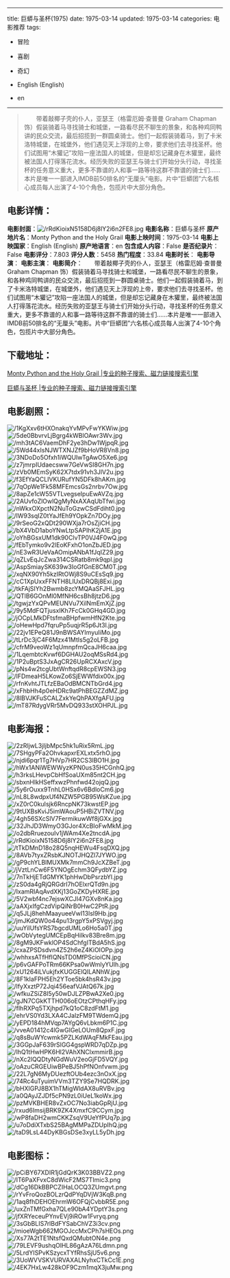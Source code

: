 
---
title: 巨蟒与圣杯(1975)
date: 1975-03-14
updated: 1975-03-14
categories: 电影推荐
tags:
- 冒险
- 喜剧
- 奇幻

- English (English)
- en
---


> 　　带着敲椰子壳的仆人，亚瑟王（格雷厄姆·查普曼 Graham Chapman 饰）假装骑着马寻找骑士和城堡，一路看尽民不聊生的景象，和各种鸡同鸭讲的民众交流，最后招揽到一群圆桌骑士。他们一起假装骑着马，到了卡米洛特城堡，在城堡外，他们遇见天上浮现的上帝，要求他们去寻找圣杯。他们试图用“木獾记”攻陷一座法国人的城堡，但是却忘记藏身在木獾里，最终被法国人打得落花流水。经历失败的亚瑟王与骑士们开始分头行动，寻找圣杯的任务意义重大，更多不靠谱的人和事一路等待这群不靠谱的骑士们……本片是唯一一部进入IMDB前50排名的“无厘头”电影。片中“巨蟒团”六名核心成员每人出演了4-10个角色，包揽片中大部分角色。

## **电影详情**：

**电影封面**：<img src="https://image.tmdb.org/t/p/w200/rRdKioixN5158D6j8lY2i6n2FE8.jpg" alt="/rRdKioixN5158D6j8lY2i6n2FE8.jpg" title="/rRdKioixN5158D6j8lY2i6n2FE8.jpg">
**电影名称**：巨蟒与圣杯
**原产地片名**：Monty Python and the Holy Grail
**电影上映时间**：1975-03-14
**电影上映国家**：English (English)
**原产地语言**：en
**包含成人内容**：False
**是否纪录片**：False
**电影评分**：7.803
**评分人数**：5458
**热门程度**：33.84
**电影时长**：
**电影导演**：
**电影主演**：
**电影简介**：　　带着敲椰子壳的仆人，亚瑟王（格雷厄姆·查普曼 Graham Chapman 饰）假装骑着马寻找骑士和城堡，一路看尽民不聊生的景象，和各种鸡同鸭讲的民众交流，最后招揽到一群圆桌骑士。他们一起假装骑着马，到了卡米洛特城堡，在城堡外，他们遇见天上浮现的上帝，要求他们去寻找圣杯。他们试图用“木獾记”攻陷一座法国人的城堡，但是却忘记藏身在木獾里，最终被法国人打得落花流水。经历失败的亚瑟王与骑士们开始分头行动，寻找圣杯的任务意义重大，更多不靠谱的人和事一路等待这群不靠谱的骑士们……本片是唯一一部进入IMDB前50排名的“无厘头”电影。片中“巨蟒团”六名核心成员每人出演了4-10个角色，包揽片中大部分角色。

## **下载地址**：
[Monty Python and the Holy Grail |专业的种子搜索、磁力链接搜索引擎](https://movie.amd794.com:2083/?search=Monty%20Python%20and%20the%20Holy%20Grail&ordering=&mode=match_phrase&page_size=10&page=1)

[巨蟒与圣杯 |专业的种子搜索、磁力链接搜索引擎](https://movie.amd794.com:2083/?search=%E5%B7%A8%E8%9F%92%E4%B8%8E%E5%9C%A3%E6%9D%AF&ordering=&mode=match_phrase&page_size=10&page=1)
 

## **电影剧照**：
<img src="https://image.tmdb.org/t/p/original/1KgXxv6tHXOnakqYvMPvFwYKWiw.jpg" alt="/1KgXxv6tHXOnakqYvMPvFwYKWiw.jpg" title="/1KgXxv6tHXOnakqYvMPvFwYKWiw.jpg"><img src="https://image.tmdb.org/t/p/original/5de0BbvrvLjBgrg4kWBlOAwr3Wv.jpg" alt="/5de0BbvrvLjBgrg4kWBlOAwr3Wv.jpg" title="/5de0BbvrvLjBgrg4kWBlOAwr3Wv.jpg"><img src="https://image.tmdb.org/t/p/original/mh3tAC6VaemDhF2ye3hDw1WjpqR.jpg" alt="/mh3tAC6VaemDhF2ye3hDw1WjpqR.jpg" title="/mh3tAC6VaemDhF2ye3hDw1WjpqR.jpg"><img src="https://image.tmdb.org/t/p/original/5Wd44xIsNJWTXNJZf9bHoVR8Vn8.jpg" alt="/5Wd44xIsNJWTXNJZf9bHoVR8Vn8.jpg" title="/5Wd44xIsNJWTXNJZf9bHoVR8Vn8.jpg"><img src="https://image.tmdb.org/t/p/original/3NDoDo5Ofxh1iWQUIwTgAwO5Xe6.jpg" alt="/3NDoDo5Ofxh1iWQUIwTgAwO5Xe6.jpg" title="/3NDoDo5Ofxh1iWQUIwTgAwO5Xe6.jpg"><img src="https://image.tmdb.org/t/p/original/z7jmrpIUdaecsww7GeVwSI8GH7n.jpg" alt="/z7jmrpIUdaecsww7GeVwSI8GH7n.jpg" title="/z7jmrpIUdaecsww7GeVwSI8GH7n.jpg"><img src="https://image.tmdb.org/t/p/original/zVb0MEmSyK62X7tdx91vh3JlV2u.jpg" alt="/zVb0MEmSyK62X7tdx91vh3JlV2u.jpg" title="/zVb0MEmSyK62X7tdx91vh3JlV2u.jpg"><img src="https://image.tmdb.org/t/p/original/f3EfYaQCLIVKURufYN5DFk8hAKm.jpg" alt="/f3EfYaQCLIVKURufYN5DFk8hAKm.jpg" title="/f3EfYaQCLIVKURufYN5DFk8hAKm.jpg"><img src="https://image.tmdb.org/t/p/original/7qOpWe1Fk58MFEmcsGs2nrbv7Ow.jpg" alt="/7qOpWe1Fk58MFEmcsGs2nrbv7Ow.jpg" title="/7qOpWe1Fk58MFEmcsGs2nrbv7Ow.jpg"><img src="https://image.tmdb.org/t/p/original/8apZe1cW55VTLvegseIpuEwAVZq.jpg" alt="/8apZe1cW55VTLvegseIpuEwAVZq.jpg" title="/8apZe1cW55VTLvegseIpuEwAVZq.jpg"><img src="https://image.tmdb.org/t/p/original/2AUvfoZlOwlQgMyNxAXAqUbTfwi.jpg" alt="/2AUvfoZlOwlQgMyNxAXAqUbTfwi.jpg" title="/2AUvfoZlOwlQgMyNxAXAqUbTfwi.jpg"><img src="https://image.tmdb.org/t/p/original/nWkxOXpctN2NuToGzwCSdFdiht0.jpg" alt="/nWkxOXpctN2NuToGzwCSdFdiht0.jpg" title="/nWkxOXpctN2NuToGzwCSdFdiht0.jpg"><img src="https://image.tmdb.org/t/p/original/lW93sqIZ0tYaJfEh9YOpkZn7DOy.jpg" alt="/lW93sqIZ0tYaJfEh9YOpkZn7DOy.jpg" title="/lW93sqIZ0tYaJfEh9YOpkZn7DOy.jpg"><img src="https://image.tmdb.org/t/p/original/9rSeoG2xQDt290WXja7rOsZjiCH.jpg" alt="/9rSeoG2xQDt290WXja7rOsZjiCH.jpg" title="/9rSeoG2xQDt290WXja7rOsZjiCH.jpg"><img src="https://image.tmdb.org/t/p/original/bX4VbD1aboYNwLtpSAPIhK2jA1E.jpg" alt="/bX4VbD1aboYNwLtpSAPIhK2jA1E.jpg" title="/bX4VbD1aboYNwLtpSAPIhK2jA1E.jpg"><img src="https://image.tmdb.org/t/p/original/oYhBGsxUM1dk90ClvTP0VJ4F0wQ.jpg" alt="/oYhBGsxUM1dk90ClvTP0VJ4F0wQ.jpg" title="/oYhBGsxUM1dk90ClvTP0VJ4F0wQ.jpg"><img src="https://image.tmdb.org/t/p/original/fEbTymko9v2lEoKFxhO1onZbJED.jpg" alt="/fEbTymko9v2lEoKFxhO1onZbJED.jpg" title="/fEbTymko9v2lEoKFxhO1onZbJED.jpg"><img src="https://image.tmdb.org/t/p/original/nE3wR3UeVaAOmipANbA1fJqIZ29.jpg" alt="/nE3wR3UeVaAOmipANbA1fJqIZ29.jpg" title="/nE3wR3UeVaAOmipANbA1fJqIZ29.jpg"><img src="https://image.tmdb.org/t/p/original/qZLvEqJcZwa314CSRatb8mk9qpl.jpg" alt="/qZLvEqJcZwa314CSRatb8mk9qpl.jpg" title="/qZLvEqJcZwa314CSRatb8mk9qpl.jpg"><img src="https://image.tmdb.org/t/p/original/AspSmiaySK639w3IoGfGnE8CM0T.jpg" alt="/AspSmiaySK639w3IoGfGnE8CM0T.jpg" title="/AspSmiaySK639w3IoGfGnE8CM0T.jpg"><img src="https://image.tmdb.org/t/p/original/xqNX90Yh5kzIRtOWj8S9uCEsSq9.jpg" alt="/xqNX90Yh5kzIRtOWj8S9uCEsSq9.jpg" title="/xqNX90Yh5kzIRtOWj8S9uCEsSq9.jpg"><img src="https://image.tmdb.org/t/p/original/cC1XpUxxFFNTH8LlUxDRQBj8Exi.jpg" alt="/cC1XpUxxFFNTH8LlUxDRQBj8Exi.jpg" title="/cC1XpUxxFFNTH8LlUxDRQBj8Exi.jpg"><img src="https://image.tmdb.org/t/p/original/tkFAjSIYh2Bwmb8zcYMQAaSFJHL.jpg" alt="/tkFAjSIYh2Bwmb8zcYMQAaSFJHL.jpg" title="/tkFAjSIYh2Bwmb8zcYMQAaSFJHL.jpg"><img src="https://image.tmdb.org/t/p/original/QTlB6GOnMl0MfNH6csBh8jtzD6.jpg" alt="/QTlB6GOnMl0MfNH6csBh8jtzD6.jpg" title="/QTlB6GOnMl0MfNH6csBh8jtzD6.jpg"><img src="https://image.tmdb.org/t/p/original/tgwjzYxQPvMEUNVu7XilNmEmXjZ.jpg" alt="/tgwjzYxQPvMEUNVu7XilNmEmXjZ.jpg" title="/tgwjzYxQPvMEUNVu7XilNmEmXjZ.jpg"><img src="https://image.tmdb.org/t/p/original/9y5MdFQTjusxIKh7FcCk0GHq4GD.jpg" alt="/9y5MdFQTjusxIKh7FcCk0GHq4GD.jpg" title="/9y5MdFQTjusxIKh7FcCk0GHq4GD.jpg"><img src="https://image.tmdb.org/t/p/original/jOCpLMkDFtsfmaBHpfwmHfN2Kte.jpg" alt="/jOCpLMkDFtsfmaBHpfwmHfN2Kte.jpg" title="/jOCpLMkDFtsfmaBHpfwmHfN2Kte.jpg"><img src="https://image.tmdb.org/t/p/original/oHewHpd7fqruPp5uqjrR5p6Jt3l.jpg" alt="/oHewHpd7fqruPp5uqjrR5p6Jt3l.jpg" title="/oHewHpd7fqruPp5uqjrR5p6Jt3l.jpg"><img src="https://image.tmdb.org/t/p/original/22jv1EPeQ81J9nBWSAYImyuIiMo.jpg" alt="/22jv1EPeQ81J9nBWSAYImyuIiMo.jpg" title="/22jv1EPeQ81J9nBWSAYImyuIiMo.jpg"><img src="https://image.tmdb.org/t/p/original/tLrDc3jC4F6Mzx41MtIs5g2oLFB.jpg" alt="/tLrDc3jC4F6Mzx41MtIs5g2oLFB.jpg" title="/tLrDc3jC4F6Mzx41MtIs5g2oLFB.jpg"><img src="https://image.tmdb.org/t/p/original/cfrM9veoWz1qUmnpfmQcaJH6caa.jpg" alt="/cfrM9veoWz1qUmnpfmQcaJH6caa.jpg" title="/cfrM9veoWz1qUmnpfmQcaJH6caa.jpg"><img src="https://image.tmdb.org/t/p/original/1LqembtcKvwf6DGHAU2oqMSsRd4.jpg" alt="/1LqembtcKvwf6DGHAU2oqMSsRd4.jpg" title="/1LqembtcKvwf6DGHAU2oqMSsRd4.jpg"><img src="https://image.tmdb.org/t/p/original/1P2uBptS3JxAgCR26UpRCXAxcV.jpg" alt="/1P2uBptS3JxAgCR26UpRCXAxcV.jpg" title="/1P2uBptS3JxAgCR26UpRCXAxcV.jpg"><img src="https://image.tmdb.org/t/p/original/pNs4w2tcgUbtWnftqdR8cpEWSN3.jpg" alt="/pNs4w2tcgUbtWnftqdR8cpEWSN3.jpg" title="/pNs4w2tcgUbtWnftqdR8cpEWSN3.jpg"><img src="https://image.tmdb.org/t/p/original/lFDmeaH5LKowZo6SjEWWfdix00x.jpg" alt="/lFDmeaH5LKowZo6SjEWWfdix00x.jpg" title="/lFDmeaH5LKowZo6SjEWWfdix00x.jpg"><img src="https://image.tmdb.org/t/p/original/rfnKvhtJTLfzEBaOdBMCNTbGrd4.jpg" alt="/rfnKvhtJTLfzEBaOdBMCNTbGrd4.jpg" title="/rfnKvhtJTLfzEBaOdBMCNTbGrd4.jpg"><img src="https://image.tmdb.org/t/p/original/xFhbHh4p0eHDRc9atPhBEGZZdMZ.jpg" alt="/xFhbHh4p0eHDRc9atPhBEGZZdMZ.jpg" title="/xFhbHh4p0eHDRc9atPhBEGZZdMZ.jpg"><img src="https://image.tmdb.org/t/p/original/8lBVJKFuSCALZxkYeQhPAXfgAFU.jpg" alt="/8lBVJKFuSCALZxkYeQhPAXfgAFU.jpg" title="/8lBVJKFuSCALZxkYeQhPAXfgAFU.jpg"><img src="https://image.tmdb.org/t/p/original/mT87RdygVRr5MvDQ933stXOHPJL.jpg" alt="/mT87RdygVRr5MvDQ933stXOHPJL.jpg" title="/mT87RdygVRr5MvDQ933stXOHPJL.jpg">

## **电影海报**：
<img src="https://image.tmdb.org/t/p/original/2zRljwL3jIjbMpc5hk1uRix5RmL.jpg" alt="/2zRljwL3jIjbMpc5hk1uRix5RmL.jpg" title="/2zRljwL3jIjbMpc5hk1uRix5RmL.jpg"><img src="https://image.tmdb.org/t/p/original/7SHgyPFa2OhvkapxrEXLxtx5rhO.jpg" alt="/7SHgyPFa2OhvkapxrEXLxtx5rhO.jpg" title="/7SHgyPFa2OhvkapxrEXLxtx5rhO.jpg"><img src="https://image.tmdb.org/t/p/original/njdi6pqr1Tg7HVp7HR2CS3lBO1H.jpg" alt="/njdi6pqr1Tg7HVp7HR2CS3lBO1H.jpg" title="/njdi6pqr1Tg7HVp7HR2CS3lBO1H.jpg"><img src="https://image.tmdb.org/t/p/original/hWx1ANiWEWWyzKPN0us35HCGnhQ.jpg" alt="/hWx1ANiWEWWyzKPN0us35HCGnhQ.jpg" title="/hWx1ANiWEWWyzKPN0us35HCGnhQ.jpg"><img src="https://image.tmdb.org/t/p/original/h3rksLHevpCbHfSoaUXm85nt2CH.jpg" alt="/h3rksLHevpCbHfSoaUXm85nt2CH.jpg" title="/h3rksLHevpCbHfSoaUXm85nt2CH.jpg"><img src="https://image.tmdb.org/t/p/original/sbxnHlkHSeffxwzPhnfwd42ojqQ.jpg" alt="/sbxnHlkHSeffxwzPhnfwd42ojqQ.jpg" title="/sbxnHlkHSeffxwzPhnfwd42ojqQ.jpg"><img src="https://image.tmdb.org/t/p/original/5y6rOuxx9TnhL0HSx6v6BdloCm6.jpg" alt="/5y6rOuxx9TnhL0HSx6v6BdloCm6.jpg" title="/5y6rOuxx9TnhL0HSx6v6BdloCm6.jpg"><img src="https://image.tmdb.org/t/p/original/nL8L8wdpxUf4NZW5PGB95WsKZue.jpg" alt="/nL8L8wdpxUf4NZW5PGB95WsKZue.jpg" title="/nL8L8wdpxUf4NZW5PGB95WsKZue.jpg"><img src="https://image.tmdb.org/t/p/original/xZ0rC0kuIsjk6RncpNK73kwstEP.jpg" alt="/xZ0rC0kuIsjk6RncpNK73kwstEP.jpg" title="/xZ0rC0kuIsjk6RncpNK73kwstEP.jpg"><img src="https://image.tmdb.org/t/p/original/9tUXBsKviJ5imWAouP5HBiZVTNV.jpg" alt="/9tUXBsKviJ5imWAouP5HBiZVTNV.jpg" title="/9tUXBsKviJ5imWAouP5HBiZVTNV.jpg"><img src="https://image.tmdb.org/t/p/original/4gh56SXcSlV7FermikuwWf8jGXx.jpg" alt="/4gh56SXcSlV7FermikuwWf8jGXx.jpg" title="/4gh56SXcSlV7FermikuwWf8jGXx.jpg"><img src="https://image.tmdb.org/t/p/original/32JhJD3WmyO3GJor4XcBIoFwMkM.jpg" alt="/32JhJD3WmyO3GJor4XcBIoFwMkM.jpg" title="/32JhJD3WmyO3GJor4XcBIoFwMkM.jpg"><img src="https://image.tmdb.org/t/p/original/o2dbRruezouIv1jWAm4Xe2tncdA.jpg" alt="/o2dbRruezouIv1jWAm4Xe2tncdA.jpg" title="/o2dbRruezouIv1jWAm4Xe2tncdA.jpg"><img src="https://image.tmdb.org/t/p/original/rRdKioixN5158D6j8lY2i6n2FE8.jpg" alt="/rRdKioixN5158D6j8lY2i6n2FE8.jpg" title="/rRdKioixN5158D6j8lY2i6n2FE8.jpg"><img src="https://image.tmdb.org/t/p/original/tTkDMnD18o28Q5nqHEWu4FsqDXQ.jpg" alt="/tTkDMnD18o28Q5nqHEWu4FsqDXQ.jpg" title="/tTkDMnD18o28Q5nqHEWu4FsqDXQ.jpg"><img src="https://image.tmdb.org/t/p/original/8AVb7tyxZRsbKJNOTJHQZl7JYWO.jpg" alt="/8AVb7tyxZRsbKJNOTJHQZl7JYWO.jpg" title="/8AVb7tyxZRsbKJNOTJHQZl7JYWO.jpg"><img src="https://image.tmdb.org/t/p/original/gP9chYLBlMUXMk7mmCh9JcXZBeT.jpg" alt="/gP9chYLBlMUXMk7mmCh9JcXZBeT.jpg" title="/gP9chYLBlMUXMk7mmCh9JcXZBeT.jpg"><img src="https://image.tmdb.org/t/p/original/jVztLnCw6F5YNOgEchm3QFydbYZ.jpg" alt="/jVztLnCw6F5YNOgEchm3QFydbYZ.jpg" title="/jVztLnCw6F5YNOgEchm3QFydbYZ.jpg"><img src="https://image.tmdb.org/t/p/original/7nTkHjETdGMYK1phHwDbPsrzbYl.jpg" alt="/7nTkHjETdGMYK1phHwDbPsrzbYl.jpg" title="/7nTkHjETdGMYK1phHwDbPsrzbYl.jpg"><img src="https://image.tmdb.org/t/p/original/zS0da4gRjQRGdrI7hOElxrQTd9n.jpg" alt="/zS0da4gRjQRGdrI7hOElxrQTd9n.jpg" title="/zS0da4gRjQRGdrI7hOElxrQTd9n.jpg"><img src="https://image.tmdb.org/t/p/original/IxamRIAqAvdXKj13GoZKDyHXRE.jpg" alt="/IxamRIAqAvdXKj13GoZKDyHXRE.jpg" title="/IxamRIAqAvdXKj13GoZKDyHXRE.jpg"><img src="https://image.tmdb.org/t/p/original/5V2wbf4nc7ejswXCJI47GXv8nKa.jpg" alt="/5V2wbf4nc7ejswXCJI47GXv8nKa.jpg" title="/5V2wbf4nc7ejswXCJI47GXv8nKa.jpg"><img src="https://image.tmdb.org/t/p/original/aAXjxIfgCzdVipQiNrB0HwC2PtR.jpg" alt="/aAXjxIfgCzdVipQiNrB0HwC2PtR.jpg" title="/aAXjxIfgCzdVipQiNrB0HwC2PtR.jpg"><img src="https://image.tmdb.org/t/p/original/q5JLj8hehMaayueeVwI13lsl9Hb.jpg" alt="/q5JLj8hehMaayueeVwI13lsl9Hb.jpg" title="/q5JLj8hehMaayueeVwI13lsl9Hb.jpg"><img src="https://image.tmdb.org/t/p/original/jmJKdQW0o44pu13rgpY5xPSVgyj.jpg" alt="/jmJKdQW0o44pu13rgpY5xPSVgyj.jpg" title="/jmJKdQW0o44pu13rgpY5xPSVgyj.jpg"><img src="https://image.tmdb.org/t/p/original/uuYiIUfsYRS7bgcdUMLo6Ho5a0T.jpg" alt="/uuYiIUfsYRS7bgcdUMLo6Ho5a0T.jpg" title="/uuYiIUfsYRS7bgcdUMLo6Ho5a0T.jpg"><img src="https://image.tmdb.org/t/p/original/wObVytegUMCEpBqHilkv83Bre8m.jpg" alt="/wObVytegUMCEpBqHilkv83Bre8m.jpg" title="/wObVytegUMCEpBqHilkv83Bre8m.jpg"><img src="https://image.tmdb.org/t/p/original/8gM9JKFwklOP4SdChfgITBdA5hS.jpg" alt="/8gM9JKFwklOP4SdChfgITBdA5hS.jpg" title="/8gM9JKFwklOP4SdChfgITBdA5hS.jpg"><img src="https://image.tmdb.org/t/p/original/cxaZPSDsdvn4Z52h6eZ4KiOIOPp.jpg" alt="/cxaZPSDsdvn4Z52h6eZ4KiOIOPp.jpg" title="/cxaZPSDsdvn4Z52h6eZ4KiOIOPp.jpg"><img src="https://image.tmdb.org/t/p/original/whhxsATfHfIQNsTD0MfPScioiCN.jpg" alt="/whhxsATfHfIQNsTD0MfPScioiCN.jpg" title="/whhxsATfHfIQNsTD0MfPScioiCN.jpg"><img src="https://image.tmdb.org/t/p/original/p6vGAFPoTRm66KPsa0wWmlyYUIh.jpg" alt="/p6vGAFPoTRm66KPsa0wWmlyYUIh.jpg" title="/p6vGAFPoTRm66KPsa0wWmlyYUIh.jpg"><img src="https://image.tmdb.org/t/p/original/xU1264iLVukjfxKUGGElQILANhW.jpg" alt="/xU1264iLVukjfxKUGGElQILANhW.jpg" title="/xU1264iLVukjfxKUGGElQILANhW.jpg"><img src="https://image.tmdb.org/t/p/original/8F1kIaFPH5Eh2YToe5bk4hsR43v.jpg" alt="/8F1kIaFPH5Eh2YToe5bk4hsR43v.jpg" title="/8F1kIaFPH5Eh2YToe5bk4hsR43v.jpg"><img src="https://image.tmdb.org/t/p/original/lfyXxztP72Jqi456eafVJAtQ67k.jpg" alt="/lfyXxztP72Jqi456eafVJAtQ67k.jpg" title="/lfyXxztP72Jqi456eafVJAtQ67k.jpg"><img src="https://image.tmdb.org/t/p/original/wfkuZSiZ8I5y50wDJLZPBwA2Xe0.jpg" alt="/wfkuZSiZ8I5y50wDJLZPBwA2Xe0.jpg" title="/wfkuZSiZ8I5y50wDJLZPBwA2Xe0.jpg"><img src="https://image.tmdb.org/t/p/original/gJN7CGkKTTH006oEOtzCPthqHFy.jpg" alt="/gJN7CGkKTTH006oEOtzCPthqHFy.jpg" title="/gJN7CGkKTTH006oEOtzCPthqHFy.jpg"><img src="https://image.tmdb.org/t/p/original/flhRXPq5TXjhpd7kQ1oC8zdFtM1.jpg" alt="/flhRXPq5TXjhpd7kQ1oC8zdFtM1.jpg" title="/flhRXPq5TXjhpd7kQ1oC8zdFtM1.jpg"><img src="https://image.tmdb.org/t/p/original/ehrVS0Yd3LXA4CJalzFM9TWdemQ.jpg" alt="/ehrVS0Yd3LXA4CJalzFM9TWdemQ.jpg" title="/ehrVS0Yd3LXA4CJalzFM9TWdemQ.jpg"><img src="https://image.tmdb.org/t/p/original/yEPD184hMVqp7AYgQ6vLbkm6P1C.jpg" alt="/yEPD184hMVqp7AYgQ6vLbkm6P1C.jpg" title="/yEPD184hMVqp7AYgQ6vLbkm6P1C.jpg"><img src="https://image.tmdb.org/t/p/original/vveA01412c4lGwGIGeLOUm8QpxF.jpg" alt="/vveA01412c4lGwGIGeLOUm8QpxF.jpg" title="/vveA01412c4lGwGIGeLOUm8QpxF.jpg"><img src="https://image.tmdb.org/t/p/original/q8sBuWYcwmk5PZLKdWAqFMkFEau.jpg" alt="/q8sBuWYcwmk5PZLKdWAqFMkFEau.jpg" title="/q8sBuWYcwmk5PZLKdWAqFMkFEau.jpg"><img src="https://image.tmdb.org/t/p/original/3GGpJaF639rSlGG4gspWRD7qDZp.jpg" alt="/3GGpJaF639rSlGG4gspWRD7qDZp.jpg" title="/3GGpJaF639rSlGG4gspWRD7qDZp.jpg"><img src="https://image.tmdb.org/t/p/original/lhQ1tHwHPK6Hl2VAhXNClxmmirB.jpg" alt="/lhQ1tHwHPK6Hl2VAhXNClxmmirB.jpg" title="/lhQ1tHwHPK6Hl2VAhXNClxmmirB.jpg"><img src="https://image.tmdb.org/t/p/original/nXc2lQQDtyNGdWuV2eoGjFD5VQY.jpg" alt="/nXc2lQQDtyNGdWuV2eoGjFD5VQY.jpg" title="/nXc2lQQDtyNGdWuV2eoGjFD5VQY.jpg"><img src="https://image.tmdb.org/t/p/original/oAzuCRGEUiwBPeBJ5hPfNOnfvwm.jpg" alt="/oAzuCRGEUiwBPeBJ5hPfNOnfvwm.jpg" title="/oAzuCRGEUiwBPeBJ5hPfNOnfvwm.jpg"><img src="https://image.tmdb.org/t/p/original/22L7gN6MyDUezftOUb4ezc3nOxX.jpg" alt="/22L7gN6MyDUezftOUb4ezc3nOxX.jpg" title="/22L7gN6MyDUezftOUb4ezc3nOxX.jpg"><img src="https://image.tmdb.org/t/p/original/74Rc4uTyuimVVm3TZY9Se7HQDRK.jpg" alt="/74Rc4uTyuimVVm3TZY9Se7HQDRK.jpg" title="/74Rc4uTyuimVVm3TZY9Se7HQDRK.jpg"><img src="https://image.tmdb.org/t/p/original/bHXIGPJ8BX1hTMigWldAX8uRVBv.jpg" alt="/bHXIGPJ8BX1hTMigWldAX8uRVBv.jpg" title="/bHXIGPJ8BX1hTMigWldAX8uRVBv.jpg"><img src="https://image.tmdb.org/t/p/original/a0QAyJZJDf5cPN9zL0iUeL1koWx.jpg" alt="/a0QAyJZJDf5cPN9zL0iUeL1koWx.jpg" title="/a0QAyJZJDf5cPN9zL0iUeL1koWx.jpg"><img src="https://image.tmdb.org/t/p/original/pzMVKBHER8vZxOC7No3iabGpRjU.jpg" alt="/pzMVKBHER8vZxOC7No3iabGpRjU.jpg" title="/pzMVKBHER8vZxOC7No3iabGpRjU.jpg"><img src="https://image.tmdb.org/t/p/original/rxud6ImsijBRK9ZK4XmxfC9CCym.jpg" alt="/rxud6ImsijBRK9ZK4XmxfC9CCym.jpg" title="/rxud6ImsijBRK9ZK4XmxfC9CCym.jpg"><img src="https://image.tmdb.org/t/p/original/wP8faDH2wmCKKZsqV9UeYfPUq7p.jpg" alt="/wP8faDH2wmCKKZsqV9UeYfPUq7p.jpg" title="/wP8faDH2wmCKKZsqV9UeYfPUq7p.jpg"><img src="https://image.tmdb.org/t/p/original/u7oDdiXTxbS25BAgMMPaZDUpIhQ.jpg" alt="/u7oDdiXTxbS25BAgMMPaZDUpIhQ.jpg" title="/u7oDdiXTxbS25BAgMMPaZDUpIhQ.jpg"><img src="https://image.tmdb.org/t/p/original/taD9LsL44DyKBGsDSe3xyLL5yDh.jpg" alt="/taD9LsL44DyKBGsDSe3xyLL5yDh.jpg" title="/taD9LsL44DyKBGsDSe3xyLL5yDh.jpg">

## **电影图标**：
<img src="https://image.tmdb.org/t/p/original/pCiBY67XDIR1jGdQrK3K03BBVZ2.png" alt="/pCiBY67XDIR1jGdQrK3K03BBVZ2.png" title="/pCiBY67XDIR1jGdQrK3K03BBVZ2.png"><img src="https://image.tmdb.org/t/p/original/IT6PaXFvxC8dWicF2MS7TImic3.png" alt="/IT6PaXFvxC8dWicF2MS7TImic3.png" title="/IT6PaXFvxC8dWicF2MS7TImic3.png"><img src="https://image.tmdb.org/t/p/original/dCg16DkBBPCZIHaLOCQ3ZUmgvt.png" alt="/dCg16DkBBPCZIHaLOCQ3ZUmgvt.png" title="/dCg16DkBBPCZIHaLOCQ3ZUmgvt.png"><img src="https://image.tmdb.org/t/p/original/rYvFroQozBOLzrQdPYqDVjW3KqB.png" alt="/rYvFroQozBOLzrQdPYqDVjW3KqB.png" title="/rYvFroQozBOLzrQdPYqDVjW3KqB.png"><img src="https://image.tmdb.org/t/p/original/1aq8fhDEHOEhrmW6OFQjCvbbR5E.png" alt="/1aq8fhDEHOEhrmW6OFQjCvbbR5E.png" title="/1aq8fhDEHOEhrmW6OFQjCvbbR5E.png"><img src="https://image.tmdb.org/t/p/original/uxZnTMfGxha7QLe90bA4YDptY3s.png" alt="/uxZnTMfGxha7QLe90bA4YDptY3s.png" title="/uxZnTMfGxha7QLe90bA4YDptY3s.png"><img src="https://image.tmdb.org/t/p/original/jfXRYeceuPYnvEVj9iROw1Fvryq.png" alt="/jfXRYeceuPYnvEVj9iROw1Fvryq.png" title="/jfXRYeceuPYnvEVj9iROw1Fvryq.png"><img src="https://image.tmdb.org/t/p/original/3sGbBLIS7rlBdFYSabChVZ3i3cv.png" alt="/3sGbBLIS7rlBdFYSabChVZ3i3cv.png" title="/3sGbBLIS7rlBdFYSabChVZ3i3cv.png"><img src="https://image.tmdb.org/t/p/original/mioeWgb662MGOJccMxCPh7sHEOs.png" alt="/mioeWgb662MGOJccMxCPh7sHEOs.png" title="/mioeWgb662MGOJccMxCPh7sHEOs.png"><img src="https://image.tmdb.org/t/p/original/Xs77A2tTE1NtsfQxdQMubtON4e.png" alt="/Xs77A2tTE1NtsfQxdQMubtON4e.png" title="/Xs77A2tTE1NtsfQxdQMubtON4e.png"><img src="https://image.tmdb.org/t/p/original/79LEVF9ushqOlHL86gAzA76Ldmn.png" alt="/79LEVF9ushqOlHL86gAzA76Ldmn.png" title="/79LEVF9ushqOlHL86gAzA76Ldmn.png"><img src="https://image.tmdb.org/t/p/original/5LrdYISPvKSzycxTYfRhsSjU5v6.png" alt="/5LrdYISPvKSzycxTYfRhsSjU5v6.png" title="/5LrdYISPvKSzycxTYfRhsSjU5v6.png"><img src="https://image.tmdb.org/t/p/original/3UoWVVSKVURVAXALNyhxCTkCc1E.png" alt="/3UoWVVSKVURVAXALNyhxCTkCc1E.png" title="/3UoWVVSKVURVAXALNyhxCTkCc1E.png"><img src="https://image.tmdb.org/t/p/original/4EK7HxLw428kOF9Czm1mqX3juMw.png" alt="/4EK7HxLw428kOF9Czm1mqX3juMw.png" title="/4EK7HxLw428kOF9Czm1mqX3juMw.png">
